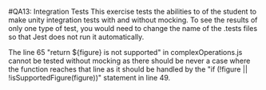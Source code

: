 #QA13: Integration Tests
This exercise tests the abilities to of the student to make unity integration tests with and without mocking.
To see the results of only one type of test, you would need to change the name of the .tests files so that Jest does not run it automatically.

The line 65 "return ${figure} is not supported" in complexOperations.js cannot be tested without mocking as there should be never a case where the function reaches that line as it should be handled by the "if (!figure || !isSupportedFigure(figure))" statement in line 49.
